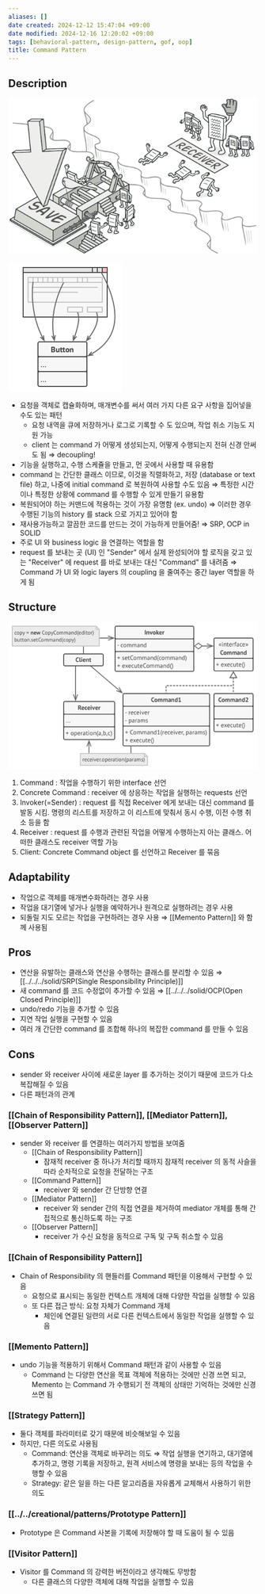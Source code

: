 ```yaml
---
aliases: []
date created: 2024-12-12 15:47:04 +09:00
date modified: 2024-12-16 12:20:02 +09:00
tags: [behavioral-pattern, design-pattern, gof, oop]
title: Command Pattern
---
```


## Description

![Untitled](../../../../../_assets/oop/command_overview.png)

![Untitled](../../../../../_assets/oop/command_example.png)

- 요청을 객체로 캡슐화하며, 매개변수를 써서 여러 가지 다른 요구 사항을 집어넣을 수도 있는 패턴
  - 요청 내역을 큐에 저장하거나 로그로 기록할 수 도 있으며, 작업 취소 기능도 지원 가능
  - client 는 command 가 어떻게 생성되는지, 어떻게 수행되는지 전혀 신경 안써도 됨 ⇒ decoupling!
- 기능을 실행하고, 수행 스케쥴을 만들고, 먼 곳에서 사용할 때 유용함
- command 는 간단한 클래스 이므로, 이것을 직렬화하고, 저장 (database or text file) 하고, 나중에 initial command 로 복원하여 사용할 수도 있음 ⇒ 특정한 시간이나 특정한 상황에 command 를 수행할 수 있게 만들기 유용함
- 복원되어야 하는 커맨드에 적용하는 것이 가장 유명함 (ex. undo) ⇒ 이러한 경우 수행된 기능의 history 를 stack 으로 가지고 있어야 함
- 재사용가능하고 깔끔한 코드를 만드는 것이 가능하게 만들어줌! ⇒ SRP, OCP in SOLID
- 주로 UI 와 business logic 을 연결하는 역할을 함
- request 를 보내는 곳 (UI) 인 "Sender" 에서 실제 완성되어야 할 로직을 갖고 있는 "Receiver" 에 request 를 바로 보내는 대신 "Command" 를 내려줌 ⇒ Command 가 UI 와 logic layers 의 coupling 을 줄여주는 중간 layer 역할을 하게 됨

## Structure

![Untitled](../../../../../_assets/oop/command_structure.png)

1. Command : 작업을 수행하기 위한 interface 선언
2. Concrete Command : receiver 에 상응하는 작업을 실행하는 requests 선언
3. Invoker(=Sender) : request 를 직접 Receiver 에게 보내는 대신 command 를 발동 시킴. 명령의 리스트를 저장하고 이 리스트에 맞춰서 동시 수행, 이전 수행 취소 등을 함
4. Receiver : request 를 수행과 관련된 작업을 어떻게 수행하는지 아는 클래스. 어떠한 클래스도 receiver 역할 가능
5. Client: Concrete Command object 를 선언하고 Receiver 를 묶음

## Adaptability

- 작업으로 객체를 매개변수화하려는 경우 사용
- 작업을 대기열에 넣거나 실행을 예약하거나 원격으로 실행하려는 경우 사용
- 되돌릴 지도 모르는 작업을 구현하려는 경우 사용 ⇒ [[Memento Pattern]] 와 함께 사용됨

## Pros

- 연산을 유발하는 클래스와 연산을 수행하는 클래스를 분리할 수 있음 ⇒ [[../../../solid/SRP(Single Responsibility Principle)]]
- 새 command 를 코드 수정없이 추가할 수 있음 ⇒ [[../../../solid/OCP(Open Closed Principle)]]
- undo/redo 기능을 추가할 수 있음
- 지연 작업 실행을 구현할 수 있음
- 여러 개 간단한 command 를 조합해 하나의 복잡한 command 를 만들 수 있음

## Cons

- sender 와 receiver 사이에 새로운 layer 를 추가하는 것이기 때문에 코드가 다소 복잡해질 수 있음
- 다른 패턴과의 관계

### [[Chain of Responsibility Pattern]], [[Mediator Pattern]], [[Observer Pattern]]

- sender 와 receiver 를 연결하는 여러가지 방법을 보여줌
  - [[Chain of Responsibility Pattern]]
    - 잠재적 receiver 중 하나가 처리할 때까지 잠재적 receiver 의 동적 사슬을 따라 순차적으로 요청을 전달하는 구조
  - [[Command Pattern]]
    - receiver 와 sender 간 단방향 연결
  - [[Mediator Pattern]]
    - receiver 와 sender 간의 직접 연결을 제거하여 mediator 개체를 통해 간접적으로 통신하도록 하는 구조
  - [[Observer Pattern]]
    - receiver 가 수신 요청을 동적으로 구독 및 구독 취소할 수 있음

### [[Chain of Responsibility Pattern]]

- Chain of Responsibility 의 핸들러를 Command 패턴을 이용해서 구현할 수 있음
  - 요청으로 표시되는 동일한 컨텍스트 개체에 대해 다양한 작업을 실행할 수 있음
  - 또 다른 접근 방식: 요청 자체가 Command 개체
    - 체인에 연결된 일련의 서로 다른 컨텍스트에서 동일한 작업을 실행할 수 있음

### [[Memento Pattern]]

- undo 기능을 적용하기 위해서 Command 패턴과 같이 사용할 수 있음
  - Command 는 다양한 연산을 목표 객체에 적용하는 것에만 신경 쓰면 되고, Memento 는 Command 가 수행되기 전 객체의 상태만 기억하는 것에만 신경 쓰면 됨

### [[Strategy Pattern]]

- 둘다 객체를 파라미터로 갖기 때문에 비슷해보일 수 있음
- 하지만, 다른 의도로 사용됨
  - Command: 연산을 객체로 바꾸려는 의도 ⇒ 작업 실행을 연기하고, 대기열에 추가하고, 명령 기록을 저장하고, 원격 서비스에 명령을 보내는 등의 작업을 수행할 수 있음
  - Strategy: 같은 일을 하는 다른 알고리즘을 자유롭게 교체해서 사용하기 위한 의도

### [[../../creational/patterns/Prototype Pattern]]

- Prototype 은 Command 사본을 기록에 저장해야 할 때 도움이 될 수 있음

### [[Visitor Pattern]]

- Visitor 를 Command 의 강력한 버전이라고 생각해도 무방함
  - 다른 클래스의 다양한 객체에 대해 작업을 실행할 수 있음
